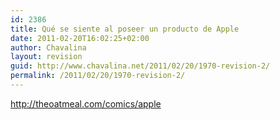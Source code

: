 ```yaml
---
id: 2386
title: Qué se siente al poseer un producto de Apple
date: 2011-02-20T16:02:25+02:00
author: Chavalina
layout: revision
guid: http://www.chavalina.net/2011/02/20/1970-revision-2/
permalink: /2011/02/20/1970-revision-2/
---
```

http://theoatmeal.com/comics/apple